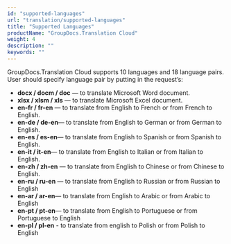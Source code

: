 ```yaml
---
id: "supported-languages"
url: "translation/supported-languages"
title: "Supported Languages"
productName: "GroupDocs.Translation Cloud"
weight: 4
description: ""
keywords: ""
---
```


GroupDocs.Translation Cloud supports 10 languages and 18 language pairs. User should specify language pair by putting in the request’s:

* **docx / docm / doc** — to translate Microsoft Word document.
* **xlsx / xlsm / xls** — to translate Microsoft Excel document.
* **en-fr / fr-en** — to translate from English to French or from French to English.
* **en-de / de-en**— to translate from English to German or from German to English.
* **en-es / es-en**— to translate from English to Spanish or from Spanish to English.
* **en-it / it-en**— to translate from English to Italian or from Italian to English.
* **en-zh / zh-en** — to translate from English to Chinese or from Chinese to English. 
* **en-ru / ru-en** — to translate from English to Russian or from Russian to English
* **en-ar / ar-en**— to translate from English to Arabic or from Arabic to English 
* **en-pt / pt-en**— to translate from English to Portuguese or from Portuguese to English
* **en-pl / pl-en** - to translate from english to Polish or from Polish to English